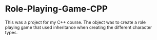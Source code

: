 # Role-Playing-Game-CPP
This was a project for my C++ course. The object was to create a role playing game that used inheritance when creating the different character types.
